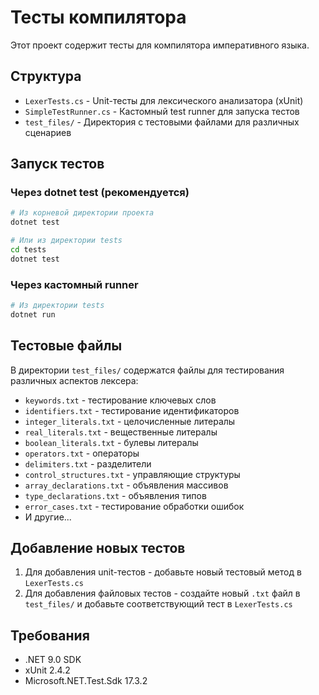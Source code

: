 # Тесты компилятора

Этот проект содержит тесты для компилятора императивного языка.

## Структура

- `LexerTests.cs` - Unit-тесты для лексического анализатора (xUnit)
- `SimpleTestRunner.cs` - Кастомный test runner для запуска тестов
- `test_files/` - Директория с тестовыми файлами для различных сценариев

## Запуск тестов

### Через dotnet test (рекомендуется)
```bash
# Из корневой директории проекта
dotnet test

# Или из директории tests
cd tests
dotnet test
```

### Через кастомный runner
```bash
# Из директории tests
dotnet run
```

## Тестовые файлы

В директории `test_files/` содержатся файлы для тестирования различных аспектов лексера:

- `keywords.txt` - тестирование ключевых слов
- `identifiers.txt` - тестирование идентификаторов
- `integer_literals.txt` - целочисленные литералы
- `real_literals.txt` - вещественные литералы
- `boolean_literals.txt` - булевы литералы
- `operators.txt` - операторы
- `delimiters.txt` - разделители
- `control_structures.txt` - управляющие структуры
- `array_declarations.txt` - объявления массивов
- `type_declarations.txt` - объявления типов
- `error_cases.txt` - тестирование обработки ошибок
- И другие...

## Добавление новых тестов

1. Для добавления unit-тестов - добавьте новый тестовый метод в `LexerTests.cs`
2. Для добавления файловых тестов - создайте новый `.txt` файл в `test_files/` и добавьте соответствующий тест в `LexerTests.cs`

## Требования

- .NET 9.0 SDK
- xUnit 2.4.2
- Microsoft.NET.Test.Sdk 17.3.2
